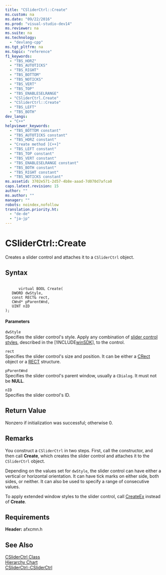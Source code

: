 ```yaml
---
title: "CSliderCtrl::Create"
ms.custom: na
ms.date: "09/22/2016"
ms.prod: "visual-studio-dev14"
ms.reviewer: na
ms.suite: na
ms.technology: 
  - "devlang-cpp"
ms.tgt_pltfrm: na
ms.topic: "reference"
f1_keywords: 
  - "TBS_HORZ"
  - "TBS_AUTOTICKS"
  - "TBS_RIGHT"
  - "TBS_BOTTOM"
  - "TBS_NOTICKS"
  - "TBS_VERT"
  - "TBS_TOP"
  - "TBS_ENABLESELRANGE"
  - "CSliderCtrl.Create"
  - "CSliderCtrl::Create"
  - "TBS_LEFT"
  - "TBS_BOTH"
dev_langs: 
  - "C++"
helpviewer_keywords: 
  - "TBS_BOTTOM constant"
  - "TBS_AUTOTICKS constant"
  - "TBS_HORZ constant"
  - "Create method [C++]"
  - "TBS_LEFT constant"
  - "TBS_TOP constant"
  - "TBS_VERT constant"
  - "TBS_ENABLESELRANGE constant"
  - "TBS_BOTH constant"
  - "TBS_RIGHT constant"
  - "TBS_NOTICKS constant"
ms.assetid: 3702e571-2d57-4b8e-aaad-7d070d7afca0
caps.latest.revision: 15
author: ""
ms.author: ""
manager: ""
robots: noindex,nofollow
translation.priority.ht: 
  - "de-de"
  - "ja-jp"
---
```

# CSliderCtrl::Create
Creates a slider control and attaches it to a `CSliderCtrl` object.  
  
## Syntax  
  
```  
  
      virtual BOOL Create(  
   DWORD dwStyle,  
   const RECT& rect,  
   CWnd* pParentWnd,  
   UINT nID   
);  
```  
  
#### Parameters  
 `dwStyle`  
 Specifies the slider control's style. Apply any combination of [slider control styles](http://msdn.microsoft.com/library/windows/desktop/bb760147), described in the [!INCLUDE[winSDK](../vs140/includes/winsdk_md.md)], to the control.  
  
 `rect`  
 Specifies the slider control's size and position. It can be either a [CRect](../vs140/crect-class.md) object or a [RECT](http://msdn.microsoft.com/library/windows/desktop/dd162897) structure.  
  
 `pParentWnd`  
 Specifies the slider control's parent window, usually a `CDialog`. It must not be **NULL**.  
  
 `nID`  
 Specifies the slider control's ID.  
  
## Return Value  
 Nonzero if initialization was successful; otherwise 0.  
  
## Remarks  
 You construct a `CSliderCtrl` in two steps. First, call the constructor, and then call **Create**, which creates the slider control and attaches it to the `CSliderCtrl` object.  
  
 Depending on the values set for `dwStyle`, the slider control can have either a vertical or horizontal orientation. It can have tick marks on either side, both sides, or neither. It can also be used to specify a range of consecutive values.  
  
 To apply extended window styles to the slider control, call [CreateEx](../vs140/csliderctrl--createex.md) instead of **Create**.  
  
## Requirements  
 **Header:** afxcmn.h  
  
## See Also  
 [CSliderCtrl Class](../vs140/csliderctrl-class.md)   
 [Hierarchy Chart](../vs140/hierarchy-chart.md)   
 [CSliderCtrl::CSliderCtrl](../vs140/csliderctrl--csliderctrl.md)